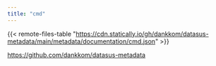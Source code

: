 ```yaml
---
title: "cmd"
---
```


{{< remote-files-table "https://cdn.statically.io/gh/dankkom/datasus-metadata/main/metadata/documentation/cmd.json" >}}

https://github.com/dankkom/datasus-metadata
